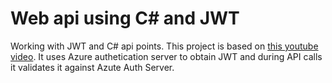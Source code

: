 # Web api using C# and JWT

Working with JWT and C# api points. This project is based on [this youtube video](https://www.youtube.com/watch?v=3PyUjOmuFic&list=PLRiZb4DNOVQdpOl8hk43asuv8sYW-elKs&index=4&t=505s).
It uses Azure authetication server to obtain JWT and during API calls it validates it against Azute Auth Server.
